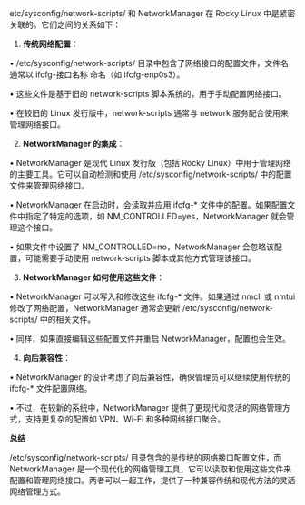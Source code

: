 etc/sysconfig/network-scripts/ 和 NetworkManager 在 Rocky Linux 中是紧密关联的。它们之间的关系如下：

  

1. **传统网络配置**：

• /etc/sysconfig/network-scripts/ 目录中包含了网络接口的配置文件，文件名通常以 ifcfg-接口名称 命名（如 ifcfg-enp0s3）。

• 这些文件是基于旧的 network-scripts 脚本系统的，用于手动配置网络接口。

• 在较旧的 Linux 发行版中，network-scripts 通常与 network 服务配合使用来管理网络接口。

2. **NetworkManager 的集成**：

• NetworkManager 是现代 Linux 发行版（包括 Rocky Linux）中用于管理网络的主要工具。它可以自动检测和使用 /etc/sysconfig/network-scripts/ 中的配置文件来管理网络接口。

• NetworkManager 在启动时，会读取并应用 ifcfg-* 文件中的配置。如果配置文件中指定了特定的选项，如 NM_CONTROLLED=yes，NetworkManager 就会管理这个接口。

• 如果文件中设置了 NM_CONTROLLED=no，NetworkManager 会忽略该配置，可能需要手动使用 network-scripts 脚本或其他方式管理该接口。

3. **NetworkManager 如何使用这些文件**：

• NetworkManager 可以写入和修改这些 ifcfg-* 文件。如果通过 nmcli 或 nmtui 修改了网络配置，NetworkManager 通常会更新 /etc/sysconfig/network-scripts/ 中的相关文件。

• 同样，如果直接编辑这些配置文件并重启 NetworkManager，配置也会生效。

4. **向后兼容性**：

• NetworkManager 的设计考虑了向后兼容性，确保管理员可以继续使用传统的 ifcfg-* 文件配置网络。

• 不过，在较新的系统中，NetworkManager 提供了更现代和灵活的网络管理方式，支持更复杂的配置如 VPN、Wi-Fi 和多种网络接口聚合。

  

**总结**

  

/etc/sysconfig/network-scripts/ 目录包含的是传统的网络接口配置文件，而 NetworkManager 是一个现代化的网络管理工具，它可以读取和使用这些文件来配置和管理网络接口。两者可以一起工作，提供了一种兼容传统和现代方法的灵活网络管理方式。